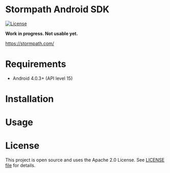 # Stormpath Android SDK

[![License](https://img.shields.io/badge/license-Apache%202-blue.svg)](https://www.apache.org/licenses/LICENSE-2.0)

**Work in progress. Not usable yet.**

https://stormpath.com/

# Requirements

- Android 4.0.3+ (API level 15)

# Installation

# Usage

# License

This project is open source and uses the Apache 2.0 License. See [LICENSE file](LICENSE) for details.
